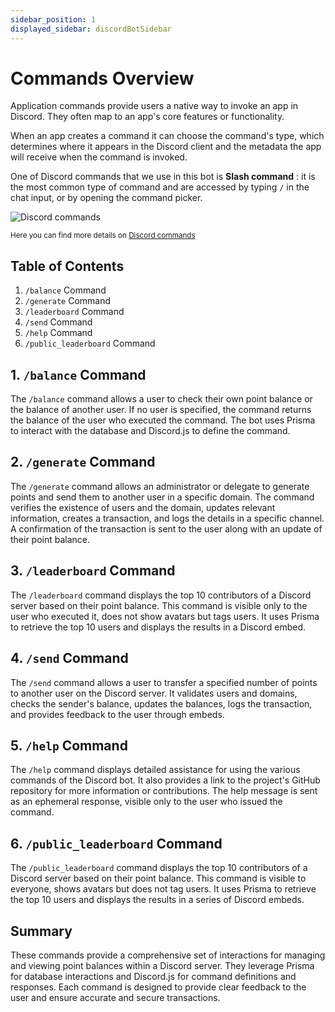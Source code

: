 ```yaml
---
sidebar_position: 1
displayed_sidebar: discordBotSidebar
---
```


# Commands Overview

Application commands provide users a native way to invoke an app in Discord. They often map to an app's core features or functionality.

When an app creates a command it can choose the command's type, which determines where it appears in the Discord client and the metadata the app will receive when the command is invoked.

One of Discord commands that we use in this bot is **Slash command** : it is the most common type of command and are accessed by typing `/` in the chat input, or by opening the command picker.

![Discord commands](/img/points_bot_discord/discord_commands.png)

<small>Here you can find more details on [Discord commands](https://discord.com/developers/docs/interactions/overview)</small>

## Table of Contents
1. `/balance` Command
2. `/generate` Command
3. `/leaderboard` Command
4. `/send` Command
5. `/help` Command
6. `/public_leaderboard` Command

## 1. `/balance` Command

The `/balance` command allows a user to check their own point balance or the balance of another user. If no user is specified, the command returns the balance of the user who executed the command. The bot uses Prisma to interact with the database and Discord.js to define the command.

## 2. `/generate` Command

The `/generate` command allows an administrator or delegate to generate points and send them to another user in a specific domain. The command verifies the existence of users and the domain, updates relevant information, creates a transaction, and logs the details in a specific channel. A confirmation of the transaction is sent to the user along with an update of their point balance.

## 3. `/leaderboard` Command

The `/leaderboard` command displays the top 10 contributors of a Discord server based on their point balance. This command is visible only to the user who executed it, does not show avatars but tags users. It uses Prisma to retrieve the top 10 users and displays the results in a Discord embed.

## 4. `/send` Command

The `/send` command allows a user to transfer a specified number of points to another user on the Discord server. It validates users and domains, checks the sender's balance, updates the balances, logs the transaction, and provides feedback to the user through embeds.

## 5. `/help` Command

The `/help` command displays detailed assistance for using the various commands of the Discord bot. It also provides a link to the project's GitHub repository for more information or contributions. The help message is sent as an ephemeral response, visible only to the user who issued the command.

## 6. `/public_leaderboard` Command

The `/public_leaderboard` command displays the top 10 contributors of a Discord server based on their point balance. This command is visible to everyone, shows avatars but does not tag users. It uses Prisma to retrieve the top 10 users and displays the results in a series of Discord embeds.

## Summary

These commands provide a comprehensive set of interactions for managing and viewing point balances within a Discord server. They leverage Prisma for database interactions and Discord.js for command definitions and responses. Each command is designed to provide clear feedback to the user and ensure accurate and secure transactions.